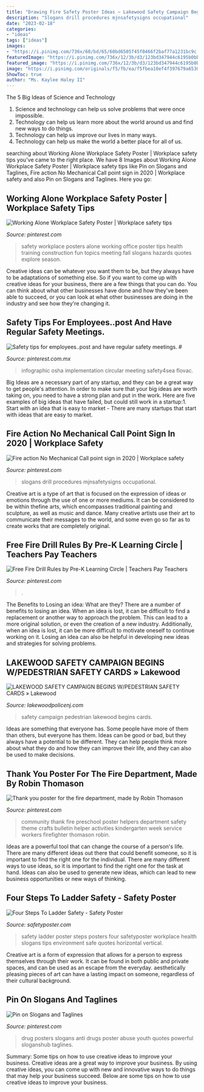 ```yaml
---
title: "Drawing Fire Safety Poster Ideas ~ Lakewood Safety Campaign Begins W/pedestrian Safety Cards » Lakewood"
description: "Slogans drill procedures mjnsafetysigns occupational"
date: "2023-02-18"
categories:
- "ideas"
tags: ["ideas"]
images:
- "https://i.pinimg.com/736x/60/bd/65/60bd6505f45f0466f2baf77a1231bc9c.jpg"
featuredImage: "https://i.pinimg.com/736x/12/3b/d3/123bd347944c6195b0bb6cd0d19bf128.jpg"
featured_image: "https://i.pinimg.com/736x/12/3b/d3/123bd347944c6195b0bb6cd0d19bf128.jpg"
image: "https://i.pinimg.com/originals/f5/fb/ea/f5fbea10ef4f397679a653061ba45b28.jpg"
ShowToc: true
author: "Ms. Kaylee Haley II"
---
```



The 5 Big Ideas of Science and Technology
1. Science and technology can help us solve problems that were once impossible.
2. Technology can help us learn more about the world around us and find new ways to do things.
3. Technology can help us improve our lives in many ways.
4. Technology can help us make the world a better place for all of us.

	

		
searching about Working Alone Workplace Safety Poster | Workplace safety tips you've came to the right place. We have 8 Images about Working Alone Workplace Safety Poster | Workplace safety tips like Pin on Slogans and Taglines, Fire action No Mechanical Call point sign in 2020 | Workplace safety and also Pin on Slogans and Taglines. Here you go:
		
    
## Working Alone Workplace Safety Poster | Workplace Safety Tips

<img loading=lazy src="https://i.pinimg.com/originals/f5/fb/ea/f5fbea10ef4f397679a653061ba45b28.jpg" onerror="this.onerror=null;this.src='https://tse2.mm.bing.net/th?id=OIP.q5z672-1vMcBNVZX0EXGngHaKb&amp;pid=15.1';" alt="Working Alone Workplace Safety Poster | Workplace safety tips">

_Source: pinterest.com_

>safety workplace posters alone working office poster tips health training construction fun topics meeting fall slogans hazards quotes explore season. 

	

Creative ideas can be whatever you want them to be, but they always have to be adaptations of something else. So if you want to come up with creative ideas for your business, there are a few things that you can do. You can think about what other businesses have done and how they've been able to succeed, or you can look at what other businesses are doing in the industry and see how they're changing it.

    
## Safety Tips For Employees..post And Have Regular Safety Meetings. #

<img loading=lazy src="https://i.pinimg.com/736x/a2/4e/fa/a24efabd91fa9867d10509c114e559eb.jpg" onerror="this.onerror=null;this.src='https://tse4.mm.bing.net/th?id=OIP.4kq3yzmovlFqdJ0E23iSigHaKS&amp;pid=15.1';" alt="Safety tips for employees..post and have regular safety meetings. #">

_Source: pinterest.com.mx_

>infographic osha implementation circular meeting safety4sea flovac. 

	

Big Ideas are a necessary part of any startup, and they can be a great way to get people's attention. In order to make sure that your big ideas are worth taking on, you need to have a strong plan and put in the work. Here are five examples of big ideas that have failed, but could still work in a startup:1. Start with an idea that is easy to market - There are many startups that start with ideas that are easy to market.

    
## Fire Action No Mechanical Call Point Sign In 2020 | Workplace Safety

<img loading=lazy src="https://i.pinimg.com/736x/60/bd/65/60bd6505f45f0466f2baf77a1231bc9c.jpg" onerror="this.onerror=null;this.src='https://tse1.mm.bing.net/th?id=OIP.NdIjMtUHE-wlI9ua1j2QQwAAAA&amp;pid=15.1';" alt="Fire action No Mechanical Call point sign in 2020 | Workplace safety">

_Source: pinterest.com_

>slogans drill procedures mjnsafetysigns occupational. 

	

Creative art is a type of art that is focused on the expression of ideas or emotions through the use of one or more mediums. It can be considered to be within thefine arts, which encompasses traditional painting and sculpture, as well as music and dance. Many creative artists use their art to communicate their messages to the world, and some even go so far as to create works that are completely original.

    
## Free Fire Drill Rules By Pre-K Learning Circle | Teachers Pay Teachers

<img loading=lazy src="https://i.pinimg.com/736x/12/3b/d3/123bd347944c6195b0bb6cd0d19bf128.jpg" onerror="this.onerror=null;this.src='https://tse3.mm.bing.net/th?id=OIP.Aa18JfVr2-kS3yhDfiKB2QAAAA&amp;pid=15.1';" alt="Free Fire Drill Rules by Pre-K Learning Circle | Teachers Pay Teachers">

_Source: pinterest.com_

>. 

	

The Benefits to Losing an idea: What are they?
There are a number of benefits to losing an idea. When an idea is lost, it can be difficult to find a replacement or another way to approach the problem. This can lead to a more original solution, or even the creation of a new industry. Additionally, when an idea is lost, it can be more difficult to motivate oneself to continue working on it. Losing an idea can also be helpful in developing new ideas and strategies for solving problems.

    
## LAKEWOOD SAFETY CAMPAIGN BEGINS W/PEDESTRIAN SAFETY CARDS » Lakewood

<img loading=lazy src="https://www.lakewoodpolicenj.com/wp-content/uploads/2018/03/SafetyCards_5.png" onerror="this.onerror=null;this.src='https://tse1.mm.bing.net/th?id=OIP._rlQEz58s7888ZLlE4LV4gHaQv&amp;pid=15.1';" alt="LAKEWOOD SAFETY CAMPAIGN BEGINS W/PEDESTRIAN SAFETY CARDS » Lakewood">

_Source: lakewoodpolicenj.com_

>safety campaign pedestrian lakewood begins cards. 

	

Ideas are something that everyone has. Some people have more of them than others, but everyone has them. Ideas can be good or bad, but they always have a potential to be different. They can help people think more about what they do and how they can improve their life, and they can also be used to make decisions.

    
## Thank You Poster For The Fire Department, Made By Robin Thomason

<img loading=lazy src="https://i.pinimg.com/736x/80/d6/17/80d617e05a65d008c3a937060646f567--community-service-community-workers.jpg?b=t" onerror="this.onerror=null;this.src='https://tse4.mm.bing.net/th?id=OIP.v-2vVR6DnuBFgH9NNxoIQAHaJ3&amp;pid=15.1';" alt="Thank you poster for the fire department, made by Robin Thomason">

_Source: pinterest.com_

>community thank fire preschool poster helpers department safety theme crafts bulletin helper activities kindergarten week service workers firefighter thomason robin. 

	

Ideas are a powerful tool that can change the course of a person's life. There are many different ideas out there that could benefit someone, so it is important to find the right one for the individual. There are many different ways to use ideas, so it is important to find the right one for the task at hand. Ideas can also be used to generate new ideas, which can lead to new business opportunities or new ways of thinking.

    
## Four Steps To Ladder Safety - Safety Poster

<img loading=lazy src="https://cdn.shopify.com/s/files/1/2382/6729/products/P4951_17x22_SafetyPoster_Press_Ready_1200x1200.jpg?v=1536179778" onerror="this.onerror=null;this.src='https://tse3.mm.bing.net/th?id=OIP.pAtnv70RIXDs1xsiGjq6AgHaJl&amp;pid=15.1';" alt="Four Steps To Ladder Safety - Safety Poster">

_Source: safetyposter.com_

>safety ladder poster steps posters four safetyposter workplace health slogans tips environment safe quotes horizontal vertical. 

	

Creative art is a form of expression that allows for a person to express themselves through their work. It can be found in both public and private spaces, and can be used as an escape from the everyday. aesthetically pleasing pieces of art can have a lasting impact on someone, regardless of their cultural background.

    
## Pin On Slogans And Taglines

<img loading=lazy src="https://i.pinimg.com/736x/0a/c8/30/0ac83054c38dc34ee195957300c43271.jpg" onerror="this.onerror=null;this.src='https://tse4.mm.bing.net/th?id=OIP.HEkHuc4Jvi3lGJ9-KUjMSwHaLH&amp;pid=15.1';" alt="Pin on Slogans and Taglines">

_Source: pinterest.com_

>drug posters slogans anti drugs poster abuse youth quotes powerful sloganshub taglines. 

	

Summary: Some tips on how to use creative ideas to improve your business.
Creative ideas are a great way to improve your business. By using creative ideas, you can come up with new and innovative ways to do things that may help your business succeed. Below are some tips on how to use creative ideas to improve your business.

